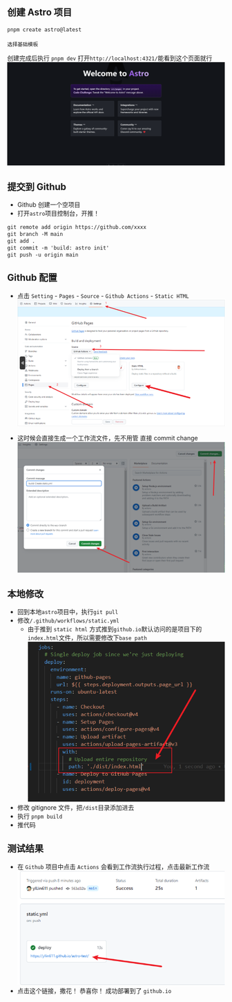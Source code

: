 ## 创建 Astro 项目

```bash
pnpm create astro@latest

选择基础模板
```

创建完成后执行 `pnpm dev`
打开`http://localhost:4321/`能看到这个页面就行
![astro-home](/assets/astro-home.png)

## 提交到 Github

- Github 创建一个空项目
- 打开`astro`项目控制台，开推！

```
git remote add origin https://github.com/xxxx
git branch -M main
git add .
git commit -m 'build: astro init'
git push -u origin main
```

## Github 配置

- 点击 `Setting` - `Pages` - `Source` - `Github Actions` - `Static HTML`
  ![Github 配置](/assets/github-setting-pages.png)

- 这时候会直接生成一个工作流文件，先不用管 直接 commit change
  ![Github 配置](/assets/github-workflow.png)

## 本地修改

- 回到本地`astro`项目中，执行`git pull`
- 修改`/.github/workflows/static.yml`
  - 由于推到 `static html` 方式推到`github.io`默认访问的是项目下的`index.html`文件，所以需要修改下`base path`
    ![yml 文件修改](/assets/yml.png)
- 修改 gitignore 文件，把`/dist`目录添加进去
- 执行 `pnpm build`
- 推代码

## 测试结果
- 在 `Github` 项目中点击 `Actions` 会看到工作流执行过程，点击最新工作流
![撒花](/assets/ending.png)
- 点击这个链接，撒花！ 恭喜你！ 成功部署到了 `github.io`